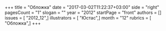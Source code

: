 +++
title = "Обложка"
date = "2017-03-02T11:22:37+03:00"
side = "right"
pagesCount = "1"
slogan = ""
year = "2012"
startPage = "front"
authors = []
issues = [ "2012_12",]
illustrators = [ "Юстас",]
month = "12"
rubrics = [ "Обложка",]
+++
